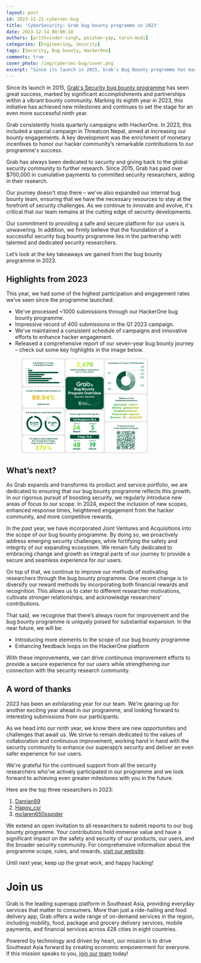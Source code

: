 ```yaml
---
layout: post
id: 2023-12-21-cybersec-bug
title: 'CyberSecurity: Grab bug bounty programme in 2023'
date: 2023-12-14 00:00:10
authors: [prithvinder-singh, peishan-yap, tarun-modi]
categories: [Engineering, Security]
tags: [Security, Bug bounty, HackerOne]
comments: true
cover_photo: /img/cybersec-bug/cover.png
excerpt: "Since its launch in 2015, Grab’s Bug Bounty programme has made strides in giving back to the global security community and aiding research. Read this article to find out more about our quarterly campaigns in collaboration with HackerOne and other achievements we’ve had in 2023."
---
```


Since its launch in 2015, [Grab's Security bug bounty programme](https://hackerone.com/grab?type%3Dteam) has seen great success, marked by significant accomplishments and partnerships within a vibrant bounty community. Marking its eighth year in 2023, this initiative has achieved new milestones and continues to set the stage for an even more successful ninth year.

Grab consistently hosts quarterly campaigns with HackerOne. In 2023, this included a special campaign in Threatcon Nepal, aimed at increasing our bounty engagements. A key development was the enrichment of monetary incentives to honor our hacker community’s remarkable contributions to our programme's success.

Grab has always been dedicated to security and giving back to the global security community to further research. Since 2015, Grab has paid over $700,000 in cumulative payments to committed security researchers, aiding in their research.

Our journey doesn't stop there – we've also expanded our internal bug bounty team, ensuring that we have the necessary resources to stay at the forefront of security challenges. As we continue to innovate and evolve, it's critical that our team remains at the cutting edge of security developments.

Our commitment to providing a safe and secure platform for our users is unwavering. In addition, we firmly believe that the foundation of a successful security bug bounty programme lies in the partnership with talented and dedicated security researchers.

Let’s look at the key takeaways we gained from the bug bounty programme in 2023.

## Highlights from 2023

This year, we had some of the highest participation and engagement rates we’ve seen since the programme launched.

*   We've processed ~1000 submissions through our HackerOne bug bounty programme.
*   Impressive record of 400 submissions in the Q1 2023 campaign.
*   We've maintained a consistent schedule of campaigns and innovative efforts to enhance hacker engagement.
*   Released a comprehensive report of our seven-year bug bounty journey – check out some key highlights in the image below.

<div class="post-image-section"><figure>
  <img src="/img/cybersec-bug/image1.png" alt="" style="width:80%"><figcaption align="middle"></figcaption>
  </figure>
</div>

## What’s next?

As Grab expands and transforms its product and service portfolio, we are dedicated to ensuring that our bug bounty programme reflects this growth. In our rigorous pursuit of boosting security, we regularly introduce new areas of focus to our scope. In 2024, expect the inclusion of new scopes, enhanced response times, heightened engagement from the hacker community, and more competitive rewards.

In the past year, we have incorporated Joint Ventures and Acquisitions into the scope of our bug bounty programme. By doing so, we proactively address emerging security challenges, while fortifying the safety and integrity of our expanding ecosystem. We remain fully dedicated to embracing change and growth as integral parts of our journey to provide a secure and seamless experience for our users.

On top of that, we continue to improve our methods of motivating researchers through the bug bounty programme. One recent change is to diversify our reward methods by incorporating both financial rewards and recognition. This allows us to cater to different researcher motivations, cultivate stronger relationships, and acknowledge researchers’ contributions.

That said, we recognise that there’s always room for improvement and the bug bounty programme is uniquely poised for substantial expansion. In the near future, we will be:

*   Introducing more elements to the scope of our bug bounty programme
*   Enhancing feedback loops on the HackerOne platform

With these improvements, we can drive continuous improvement efforts to provide a secure experience for our users while strengthening our connection with the security research community.

## A word of thanks

2023 has been an exhilarating year for our team. We're gearing up for another exciting year ahead in our programme, and looking forward to interesting submissions from our participants.

As we head into our ninth year, we know there are new opportunities and challenges that await us. We strive to remain dedicated to the values of collaboration and continuous improvement, working hand in hand with the security community to enhance our superapp’s security and deliver an even safer experience for our users.

We're grateful for the continued support from all the security researchers who've actively participated in our programme and we look forward to achieving even greater milestones with you in the future.

Here are the top three researchers in 2023:

1.  [Damian89](https://hackerone.com/damian89) 
2.  [Happy_csr](https://hackerone.com/happy_csr) 
3.  [mclaren650sspider](https://hackerone.com/mclaren650sspider) 

We extend an open invitation to all researchers to submit reports to our bug bounty programme. Your contributions hold immense value and have a significant impact on the safety and security of our products, our users, and the broader security community. For comprehensive information about the programme scope, rules, and rewards, [visit our website](https://hackerone.com/grab?type%3Dteam).

Until next year, keep up the great work, and happy hacking!

# Join us

Grab is the leading superapp platform in Southeast Asia, providing everyday services that matter to consumers. More than just a ride-hailing and food delivery app, Grab offers a wide range of on-demand services in the region, including mobility, food, package and grocery delivery services, mobile payments, and financial services across 428 cities in eight countries.

Powered by technology and driven by heart, our mission is to drive Southeast Asia forward by creating economic empowerment for everyone. If this mission speaks to you, [join our team](https://grab.careers/) today!
